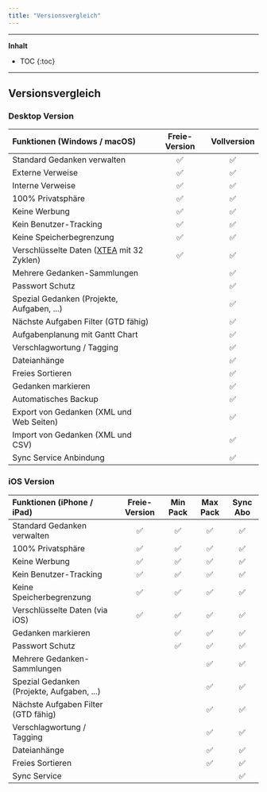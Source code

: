 ```yaml
---
title: "Versionsvergleich"
---
```

---------------
__Inhalt__
* TOC
{:toc}
---------------

## Versionsvergleich

### Desktop Version

| Funktionen (Windows / macOS) | Freie-Version | Vollversion
|:--------|:-------:|:-------:|
|Standard Gedanken verwalten | ✅ | ✅ |
|Externe Verweise | ✅ | ✅ |
|Interne Verweise | ✅ | ✅ |
|100% Privatsphäre | ✅ | ✅ |
|Keine Werbung | ✅ | ✅ |
|Kein Benutzer-Tracking | ✅ | ✅ |
|Keine Speicherbegrenzung | ✅ | ✅ |
|Verschlüsselte Daten ([XTEA](http://de.wikipedia.org/wiki/XTEA) mit 32 Zyklen) | ✅ | ✅ |
|Mehrere Gedanken-Sammlungen| | ✅ |
|Passwort Schutz | | ✅ |
|Spezial Gedanken (Projekte, Aufgaben, ...) | | ✅ |
|Nächste Aufgaben Filter (GTD fähig) | | ✅ |
|Aufgabenplanung mit Gantt Chart | | ✅ |
|Verschlagwortung / Tagging | | ✅ |
|Dateianhänge | | ✅ |
|Freies Sortieren | | ✅ |
|Gedanken markieren | | ✅ |
|Automatisches Backup | | ✅ |
|Export von Gedanken (XML und Web Seiten) | | ✅ |
|Import von Gedanken (XML und CSV) | | ✅ |
|Sync Service Anbindung | | ✅ |

### iOS Version

| Funktionen (iPhone / iPad) | Freie-Version | Min Pack | Max Pack | Sync Abo
|:--------|:-------:|:-------:|:-------:|:-------:|
|Standard Gedanken verwalten | ✅ | ✅ | ✅ | ✅ |
|100% Privatsphäre | ✅ | ✅ | ✅ | ✅ |
|Keine Werbung | ✅ | ✅ | ✅ | ✅ |
|Kein Benutzer-Tracking | ✅ | ✅ | ✅ | ✅ |
|Keine Speicherbegrenzung | ✅ | ✅ | ✅ | ✅ |
|Verschlüsselte Daten (via iOS) | ✅ | ✅ | ✅ | ✅ |
|Gedanken markieren | | ✅ | ✅ | ✅ |
|Passwort Schutz | | ✅ | ✅ | ✅ |
|Mehrere Gedanken-Sammlungen| | | ✅ | ✅ |
|Spezial Gedanken (Projekte, Aufgaben, ...) | | | ✅ | ✅ |
|Nächste Aufgaben Filter (GTD fähig) | | | ✅ | ✅ |
|Verschlagwortung / Tagging | | | ✅ | ✅ |
|Dateianhänge | | | ✅ | ✅ |
|Freies Sortieren | | | ✅ | ✅ |
|Sync Service | | |  | ✅ |
